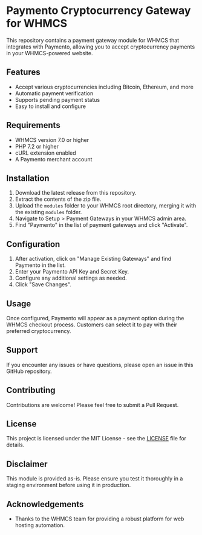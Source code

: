 # Paymento Cryptocurrency Gateway for WHMCS

This repository contains a payment gateway module for WHMCS that integrates with Paymento, allowing you to accept cryptocurrency payments in your WHMCS-powered website.

## Features

- Accept various cryptocurrencies including Bitcoin, Ethereum, and more
- Automatic payment verification
- Supports pending payment status
- Easy to install and configure

## Requirements

- WHMCS version 7.0 or higher
- PHP 7.2 or higher
- cURL extension enabled
- A Paymento merchant account

## Installation

1. Download the latest release from this repository.
2. Extract the contents of the zip file.
3. Upload the `modules` folder to your WHMCS root directory, merging it with the existing `modules` folder.
4. Navigate to Setup > Payment Gateways in your WHMCS admin area.
5. Find "Paymento" in the list of payment gateways and click "Activate".

## Configuration

1. After activation, click on "Manage Existing Gateways" and find Paymento in the list.
2. Enter your Paymento API Key and Secret Key.
3. Configure any additional settings as needed.
4. Click "Save Changes".

## Usage

Once configured, Paymento will appear as a payment option during the WHMCS checkout process. Customers can select it to pay with their preferred cryptocurrency.

## Support

If you encounter any issues or have questions, please open an issue in this GitHub repository.

## Contributing

Contributions are welcome! Please feel free to submit a Pull Request.

## License

This project is licensed under the MIT License - see the [LICENSE](LICENSE) file for details.

## Disclaimer

This module is provided as-is. Please ensure you test it thoroughly in a staging environment before using it in production.

## Acknowledgements

- Thanks to the WHMCS team for providing a robust platform for web hosting automation.
